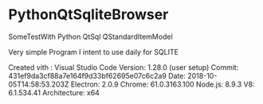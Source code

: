 # PythonQtSqliteBrowser
SomeTestWith Python QtSql QStandardItemModel 

Very simple Program I intent to use daily for SQLITE

Created vith :
Visual Studio Code
Version: 1.28.0 (user setup)
Commit: 431ef9da3cf88a7e164f9d33bf62695e07c6c2a9
Date: 2018-10-05T14:58:53.203Z
Electron: 2.0.9
Chrome: 61.0.3163.100
Node.js: 8.9.3
V8: 6.1.534.41
Architecture: x64

